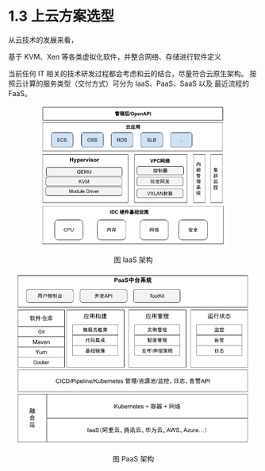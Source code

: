# 1.3 上云方案选型

从云技术的发展来看，

基于 KVM、Xen 等各类虚拟化软件，并整合网络、存储进行软件定义

当前任何 IT 相关的技术研发过程都会考虑和云的结合，尽量符合云原生架构。
按照云计算的服务类型（交付方式）可分为 IaaS、PaaS、SaaS 以及 最近流程的 FaaS。

<div  align="center">
	<img src="../assets/IaaS.png" width = "380"  align=center />
	<p>图 IaaS 架构</p>
</div>


<div  align="center">
	<img src="../assets/PaaS.png" width = "480"  align=center />
	<p>图 PaaS 架构</p>
</div>